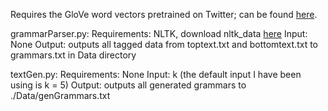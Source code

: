 Requires the GloVe word vectors pretrained on Twitter; can be found [here](https://github.com/stanfordnlp/GloVe).


grammarParser.py:
    Requirements: NLTK, download nltk_data [here](https://www.nltk.org/data.html)
    Input: None
    Output: outputs all tagged data from toptext.txt and bottomtext.txt to grammars.txt in Data directory

textGen.py:
    Requirements: None
    Input: k (the default input I have been using is k = 5)
    Output: outputs all generated grammars to ./Data/genGrammars.txt
